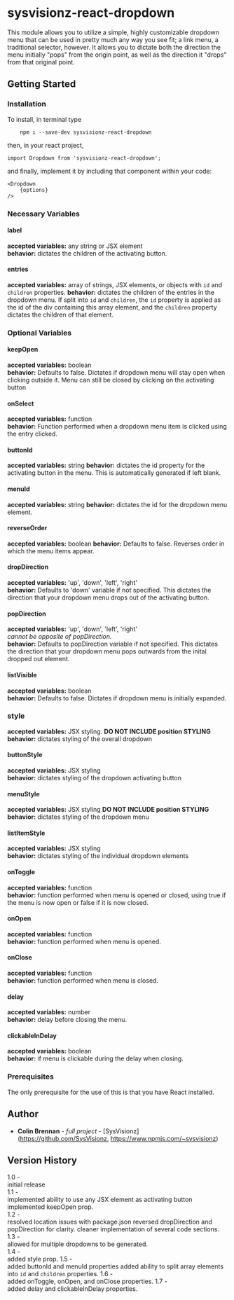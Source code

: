 # sysvisionz-react-dropdown

This module allows you to utilize a simple, highly customizable dropdown menu that can be used in pretty much any way you see fit; a link menu, a traditional selector, however. It allows you to dictate both the direction the menu initially "pops" from the origin point, as well as the direction it "drops" from that original point.

## Getting Started

### Installation
To install, in terminal type

```
	npm i --save-dev sysvisionz-react-dropdown
```

then, in your react project,

```
import Dropdown from 'sysvisionz-react-dropdown';
```  

and finally, implement it by including that component within your code:

```
<Dropdown
	{options}
/>
```

### Necessary Variables

#### label
**accepted variables:** any string or JSX element  
**behavior:** dictates the children of the activating button.  

#### entries

**accepted variables:** array of strings, JSX elements, or objects with ```id``` and ```children``` properties.
**behavior:** dictates the children of the entries in the dropdown menu.  If split into ```id``` and ```children```, the ```id``` property is applied as the id of the div containing this array element, and the ```children``` property dictates the children of that element.

### Optional Variables

#### keepOpen
**accepted variables:** boolean  
**behavior:** Defaults to false. Dictates if dropdown menu will stay open when clicking outside it. Menu can still be closed by clicking on the activating button

#### onSelect
**accepted variables:** function  
**behavior:** Function performed when a dropdown menu item is clicked using the entry clicked.

#### buttonId
**accepted variables:** string
**behavior:** dictates the id property for the activating button in the menu. This is automatically generated if left blank.

#### menuId
**accepted variables:** string
**behavior:** dictates the id for the dropdown menu element.

#### reverseOrder
**accepted variables:** boolean
**behavior:** Defaults to false. Reverses order in which the menu items appear.

#### dropDirection

**accepted variables:** 'up', 'down', 'left', 'right'  
**behavior:** Defaults to 'down' variable if not specified. This dictates the direction that your dropdown menu drops out of the activating button.


#### popDirection
**accepted variables:** 'up', 'down', 'left', 'right'  
*cannot be opposite of popDirection.*  
**behavior:** Defaults to popDirection variable if not specified. This dictates the direction that your dropdown menu pops outwards from the inital dropped out element.


#### listVisible

**accepted variables:** boolean  
**behavior:** Defaults to false. Dictates if dropdown menu is initially expanded.

### style
**accepted variables:** JSX styling. **DO NOT INCLUDE position STYLING**  
**behavior:** dictates styling of the overall dropdown

#### buttonStyle
**accepted variables:** JSX styling  
**behavior:** dictates styling of the dropdown activating button

#### menuStyle
**accepted variables:** JSX styling  **DO NOT INCLUDE position STYLING**
**behavior:** dictates styling of the dropdown menu

#### listItemStyle
**accepted variables:** JSX styling  
**behavior:** dictates styling of the individual dropdown elements

#### onToggle
**accepted variables:** function  
**behavior:** function performed when menu is opened or closed, using true if the menu is now open or false if it is now closed.

#### onOpen
**accepted variables:** function  
**behavior:** function performed when menu is opened.

#### onClose
**accepted variables:** function  
**behavior:** function performed when menu is closed.

#### delay
**accepted variables:** number  
**behavior:** delay before closing the menu.  

#### clickableInDelay
**accepted variables:** boolean  
**behavior:** if menu is clickable during the delay when closing.

### Prerequisites

The only prerequisite for the use of this is that you have React installed.

## Author

* **Colin Brennan** - *full project* - [SysVisionz](https://github.com/SysVisionz, https://www.npmjs.com/~sysvisionz)

## Version History
1.0 -   
initial release  
1.1 -   
implemented ability to use any JSX element as activating button  
implemented keepOpen prop.  
1.2 -  
resolved location issues with package.json
reversed dropDirection and popDirection for clarity.
cleaner implementation of several code sections.  
1.3 -  
allowed for multiple dropdowns to be generated.  
1.4 -  
added style prop.
1.5 -  
added buttonId and menuId properties
added ability to split array elements into ```id``` and ```children``` properties.
1.6 -  
added onToggle, onOpen, and onClose properties.
1.7 -  
added delay and clickableInDelay properties.